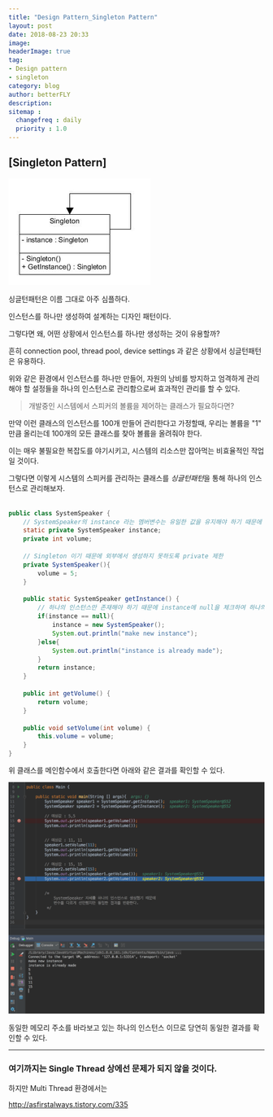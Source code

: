 ```yaml
---
title: "Design Pattern_Singleton Pattern"
layout: post
date: 2018-08-23 20:33
image: 
headerImage: true
tag:
- Design pattern
- singleton
category: blog
author: betterFLY
description:
sitemap :
  changefreq : daily
  priority : 1.0
---
```


## [Singleton Pattern]

![singleton](/assets/images/180823/Singleton-pattern-class-diagram.jpg)

싱글턴패턴은 이름 그대로 아주 심플하다.

인스턴스를 하나만 생성하여 설계하는 디자인 패턴이다.

그렇다면 왜, 어떤 상황에서 인스턴스를 하나만 생성하는 것이 유용할까?

흔히 connection pool, thread pool, device settings 과 같은 상황에서 싱글턴패턴은 유용하다.

위와 같은 환경에서 인스턴스를 하나만 만들어, 자원의 낭비를 방지하고 엄격하게 관리해야 할 설정들을 하나의 인스턴스로 관리함으로써 효과적인 관리를 할 수 있다.

>개발중인 시스템에서 스피커의 볼륨을 제어하는 클래스가 필요하다면?

만약 이런 클래스의 인스턴스를 100개 만들어 관리한다고 가정할때, 우리는 볼륨을 "1" 만큼 올리는데 100개의 모든 클래스를 찾아 볼륨을 올려줘야 한다.

이는 매우 불필요한 복잡도를 야기시키고, 시스템의 리소스만 잡아먹는 비효율적인 작업일 것이다.

그렇다면 이렇게 시스템의 스피커를 관리하는 클래스를 *싱글턴패턴*을 통해 하나의 인스턴스로 관리해보자.


~~~java

public class SystemSpeaker {
    // SystemSpeaker의 instance 라는 멤버변수는 유일한 값을 유지해야 하기 때문에 static 으로 생성 
    static private SystemSpeaker instance;
    private int volume;

    // Singleton 이기 때문에 외부에서 생성하지 못하도록 private 제한
    private SystemSpeaker(){
        volume = 5;
    }

    public static SystemSpeaker getInstance() {
        // 하나의 인스턴스만 존재해야 하기 때문에 instance에 null을 체크하여 하나의 시스템 스피커 인스턴스만을 생성함
        if(instance == null){
            instance = new SystemSpeaker();
            System.out.println("make new instance");
        }else{
            System.out.println("instance is already made");
        }
        return instance;
    }

    public int getVolume() {
        return volume;
    }

    public void setVolume(int volume) {
        this.volume = volume;
    }
}

~~~ 

위 클래스를 메인함수에서 호출한다면 아래와 같은 결과를 확인할 수 있다.

![speaker_result](/assets/images/180823/speaker_main.png)

동일한 메모리 주소를 바라보고 있는 하나의 인스턴스 이므로 당연히 동일한 결과를 확인할 수 있다.

---

### 여기까지는 Single Thread 상에선 문제가 되지 않을 것이다.

하지만 Multi Thread 환경에서는   


http://asfirstalways.tistory.com/335  